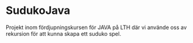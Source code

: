 # SudukoJava
Projekt inom fördjupningskursen för JAVA på LTH där vi använde oss av rekursion för att kunna 
skapa ett suduko spel.
